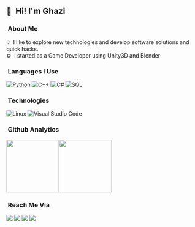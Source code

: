 ## 👋 &nbsp;Hi! I'm Ghazi

### &nbsp;About Me

💡  &nbsp;I like to explore new technologies and develop software solutions and quick hacks.\
⚙️ &nbsp;I started as a Game Developer using Unity3D and Blender

### &nbsp;Languages I Use

[![Python](https://img.shields.io/badge/-Python-000?&logo=python)](https://github.com/GhaziXX?tab=repositories&q=&type=&language=python)
[![C++](https://img.shields.io/badge/-C++-000?&logo=c%2b%2b)](https://github.com/GhaziXX?tab=repositories&q=&type=&language=c++)
[![C#](https://img.shields.io/badge/-Csharp-000?&logo=c-sharp)](https://github.com/GhaziXX?tab=repositories&q=&type=&language=c#)
![SQL](https://img.shields.io/badge/-SQL-000?&logo=MySQL)

### &nbsp;Technologies

![Linux](https://img.shields.io/badge/-Linux-000?&logo=Linux&logoColor=FCC624)
![Visual Studio Code](https://img.shields.io/badge/-Visual%20Studio%20Code-000?style=flat&logo=visual-studio-code&logoColor=007ACC)

### &nbsp;Github Analytics

<a href="https://github.com/GhaziXX/"><img height="137px" src="https://github-readme-stats.vercel.app/api?username=GhaziXX&hide_title=true&hide_border=true&show_icons=true&include_all_commits=true&count_private=true&line_height=21&text_color=000&icon_color=000&bg_color=0,ea6161,ffc64d,fffc4d,52fa5a&theme=graywhite" /><!-- wi*quL3fcV --><img height="137px" src="https://github-readme-stats.vercel.app/api/top-langs/?username=GhaziXX&hide=html&hide_title=true&hide_border=true&layout=compact&langs_count=7&exclude_repo=comp426,Redventures-Movie-Quotes&text_color=000&icon_color=fff&bg_color=0,52fa5a,4dfcff,c64dff&theme=graywhite" /></a>

### &nbsp;Reach Me Via

<a href="mailto:gtounsi134@gmail.com"><img src="https://img.shields.io/badge/-gtounsi134@gmail.com-000?&logo=Gmail"/></a>
<a href="https://www.facebook.com/ghazixx"><img src="https://img.shields.io/badge/-@ghazixx-000?&logo=Facebook"/></a>
<a href="https://www.linkedin.com/in/ghazi-tounsi/"><img src="https://img.shields.io/badge/-Ghazi%20Tounsi-000?&logo=Linkedin"/></a>
<a href="@tGhazixx"><img src="https://img.shields.io/badge/-@tGhazixx-000?&logo=twitter"/></a>
